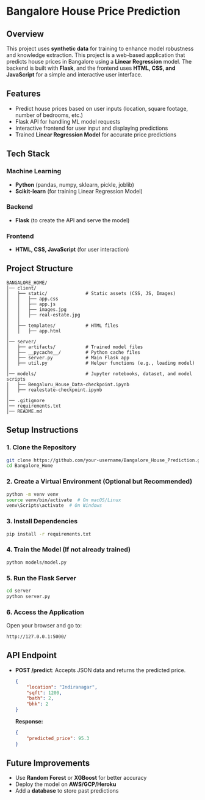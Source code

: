 # Bangalore House Price Prediction

## Overview
This project uses **synthetic data** for training to enhance model robustness and knowledge extraction.
This project is a web-based application that predicts house prices in Bangalore using a **Linear Regression** model. The backend is built with **Flask**, and the frontend uses **HTML, CSS, and JavaScript** for a simple and interactive user interface.

## Features
- Predict house prices based on user inputs (location, square footage, number of bedrooms, etc.)
- Flask API for handling ML model requests
- Interactive frontend for user input and displaying predictions
- Trained **Linear Regression Model** for accurate price predictions

## Tech Stack
### Machine Learning
- **Python** (pandas, numpy, sklearn, pickle, joblib)
- **Scikit-learn** (for training Linear Regression Model)

### Backend
- **Flask** (to create the API and serve the model)

### Frontend
- **HTML, CSS, JavaScript** (for user interaction)

## Project Structure
```
BANGALORE_HOME/
│── client/                  
│   ├── static/              # Static assets (CSS, JS, Images)
│   │   ├── app.css
│   │   ├── app.js
│   │   ├── images.jpg
│   │   ├── real-estate.jpg
│   │
│   ├── templates/           # HTML files
│   │   ├── app.html
│
│── server/
│   ├── artifacts/           # Trained model files
│   ├── __pycache__/         # Python cache files
│   ├── server.py            # Main Flask app
│   ├── util.py              # Helper functions (e.g., loading model)
│
│── models/                  # Jupyter notebooks, dataset, and model scripts
│   ├── Bengaluru_House_Data-checkpoint.ipynb
│   ├── realestate-checkpoint.ipynb
│
│── .gitignore
│── requirements.txt
│── README.md
```

## Setup Instructions
### 1. Clone the Repository
```bash
git clone https://github.com/your-username/Bangalore_House_Prediction.git
cd Bangalore_Home
```

### 2. Create a Virtual Environment (Optional but Recommended)
```bash
python -m venv venv
source venv/bin/activate  # On macOS/Linux
venv\Scripts\activate  # On Windows
```

### 3. Install Dependencies
```bash
pip install -r requirements.txt
```

### 4. Train the Model (If not already trained)
```bash
python models/model.py
```

### 5. Run the Flask Server
```bash
cd server
python server.py
```

### 6. Access the Application
Open your browser and go to:
```
http://127.0.0.1:5000/
```

## API Endpoint
- **POST /predict**: Accepts JSON data and returns the predicted price.
  ```json
  {
      "location": "Indiranagar",
      "sqft": 1200,
      "bath": 2,
      "bhk": 2
  }
  ```

  **Response:**
  ```json
  {
      "predicted_price": 95.3
  }
  ```

## Future Improvements
- Use **Random Forest** or **XGBoost** for better accuracy
- Deploy the model on **AWS/GCP/Heroku**
- Add a **database** to store past predictions

